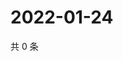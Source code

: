 # 2022-01-24

共 0 条

<!-- BEGIN WEIBO -->
<!-- 最后更新时间 Mon Jan 24 2022 03:00:46 GMT+0800 (China Standard Time) -->

<!-- END WEIBO -->
